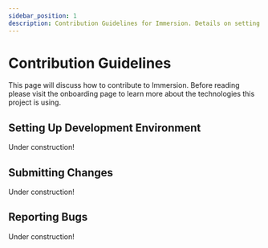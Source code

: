 ```yaml
---
sidebar_position: 1
description: Contribution Guidelines for Immersion. Details on setting up the environment, submitting changes, and reporting bugs.
---
```


# Contribution Guidelines

This page will discuss how to contribute to Immersion. Before reading please visit the onboarding page to learn more about the technologies this project is using. 

## Setting Up Development Environment

Under construction!

## Submitting Changes

Under construction!

## Reporting Bugs

Under construction!